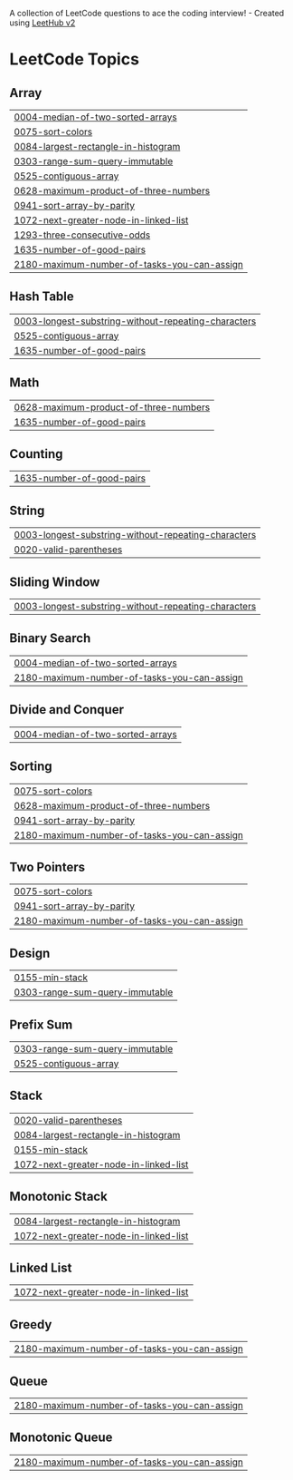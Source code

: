 A collection of LeetCode questions to ace the coding interview! - Created using [LeetHub v2](https://github.com/arunbhardwaj/LeetHub-2.0)
<!---LeetCode Topics Start-->
# LeetCode Topics
## Array
|  |
| ------- |
| [0004-median-of-two-sorted-arrays](https://github.com/Ankush-Matre/LeetCode-Questions/tree/master/0004-median-of-two-sorted-arrays) |
| [0075-sort-colors](https://github.com/Ankush-Matre/LeetCode-Questions/tree/master/0075-sort-colors) |
| [0084-largest-rectangle-in-histogram](https://github.com/Ankush-Matre/LeetCode-Questions/tree/master/0084-largest-rectangle-in-histogram) |
| [0303-range-sum-query-immutable](https://github.com/Ankush-Matre/LeetCode-Questions/tree/master/0303-range-sum-query-immutable) |
| [0525-contiguous-array](https://github.com/Ankush-Matre/LeetCode-Questions/tree/master/0525-contiguous-array) |
| [0628-maximum-product-of-three-numbers](https://github.com/Ankush-Matre/LeetCode-Questions/tree/master/0628-maximum-product-of-three-numbers) |
| [0941-sort-array-by-parity](https://github.com/Ankush-Matre/LeetCode-Questions/tree/master/0941-sort-array-by-parity) |
| [1072-next-greater-node-in-linked-list](https://github.com/Ankush-Matre/LeetCode-Questions/tree/master/1072-next-greater-node-in-linked-list) |
| [1293-three-consecutive-odds](https://github.com/Ankush-Matre/LeetCode-Questions/tree/master/1293-three-consecutive-odds) |
| [1635-number-of-good-pairs](https://github.com/Ankush-Matre/LeetCode-Questions/tree/master/1635-number-of-good-pairs) |
| [2180-maximum-number-of-tasks-you-can-assign](https://github.com/Ankush-Matre/LeetCode-Questions/tree/master/2180-maximum-number-of-tasks-you-can-assign) |
## Hash Table
|  |
| ------- |
| [0003-longest-substring-without-repeating-characters](https://github.com/Ankush-Matre/LeetCode-Questions/tree/master/0003-longest-substring-without-repeating-characters) |
| [0525-contiguous-array](https://github.com/Ankush-Matre/LeetCode-Questions/tree/master/0525-contiguous-array) |
| [1635-number-of-good-pairs](https://github.com/Ankush-Matre/LeetCode-Questions/tree/master/1635-number-of-good-pairs) |
## Math
|  |
| ------- |
| [0628-maximum-product-of-three-numbers](https://github.com/Ankush-Matre/LeetCode-Questions/tree/master/0628-maximum-product-of-three-numbers) |
| [1635-number-of-good-pairs](https://github.com/Ankush-Matre/LeetCode-Questions/tree/master/1635-number-of-good-pairs) |
## Counting
|  |
| ------- |
| [1635-number-of-good-pairs](https://github.com/Ankush-Matre/LeetCode-Questions/tree/master/1635-number-of-good-pairs) |
## String
|  |
| ------- |
| [0003-longest-substring-without-repeating-characters](https://github.com/Ankush-Matre/LeetCode-Questions/tree/master/0003-longest-substring-without-repeating-characters) |
| [0020-valid-parentheses](https://github.com/Ankush-Matre/LeetCode-Questions/tree/master/0020-valid-parentheses) |
## Sliding Window
|  |
| ------- |
| [0003-longest-substring-without-repeating-characters](https://github.com/Ankush-Matre/LeetCode-Questions/tree/master/0003-longest-substring-without-repeating-characters) |
## Binary Search
|  |
| ------- |
| [0004-median-of-two-sorted-arrays](https://github.com/Ankush-Matre/LeetCode-Questions/tree/master/0004-median-of-two-sorted-arrays) |
| [2180-maximum-number-of-tasks-you-can-assign](https://github.com/Ankush-Matre/LeetCode-Questions/tree/master/2180-maximum-number-of-tasks-you-can-assign) |
## Divide and Conquer
|  |
| ------- |
| [0004-median-of-two-sorted-arrays](https://github.com/Ankush-Matre/LeetCode-Questions/tree/master/0004-median-of-two-sorted-arrays) |
## Sorting
|  |
| ------- |
| [0075-sort-colors](https://github.com/Ankush-Matre/LeetCode-Questions/tree/master/0075-sort-colors) |
| [0628-maximum-product-of-three-numbers](https://github.com/Ankush-Matre/LeetCode-Questions/tree/master/0628-maximum-product-of-three-numbers) |
| [0941-sort-array-by-parity](https://github.com/Ankush-Matre/LeetCode-Questions/tree/master/0941-sort-array-by-parity) |
| [2180-maximum-number-of-tasks-you-can-assign](https://github.com/Ankush-Matre/LeetCode-Questions/tree/master/2180-maximum-number-of-tasks-you-can-assign) |
## Two Pointers
|  |
| ------- |
| [0075-sort-colors](https://github.com/Ankush-Matre/LeetCode-Questions/tree/master/0075-sort-colors) |
| [0941-sort-array-by-parity](https://github.com/Ankush-Matre/LeetCode-Questions/tree/master/0941-sort-array-by-parity) |
| [2180-maximum-number-of-tasks-you-can-assign](https://github.com/Ankush-Matre/LeetCode-Questions/tree/master/2180-maximum-number-of-tasks-you-can-assign) |
## Design
|  |
| ------- |
| [0155-min-stack](https://github.com/Ankush-Matre/LeetCode-Questions/tree/master/0155-min-stack) |
| [0303-range-sum-query-immutable](https://github.com/Ankush-Matre/LeetCode-Questions/tree/master/0303-range-sum-query-immutable) |
## Prefix Sum
|  |
| ------- |
| [0303-range-sum-query-immutable](https://github.com/Ankush-Matre/LeetCode-Questions/tree/master/0303-range-sum-query-immutable) |
| [0525-contiguous-array](https://github.com/Ankush-Matre/LeetCode-Questions/tree/master/0525-contiguous-array) |
## Stack
|  |
| ------- |
| [0020-valid-parentheses](https://github.com/Ankush-Matre/LeetCode-Questions/tree/master/0020-valid-parentheses) |
| [0084-largest-rectangle-in-histogram](https://github.com/Ankush-Matre/LeetCode-Questions/tree/master/0084-largest-rectangle-in-histogram) |
| [0155-min-stack](https://github.com/Ankush-Matre/LeetCode-Questions/tree/master/0155-min-stack) |
| [1072-next-greater-node-in-linked-list](https://github.com/Ankush-Matre/LeetCode-Questions/tree/master/1072-next-greater-node-in-linked-list) |
## Monotonic Stack
|  |
| ------- |
| [0084-largest-rectangle-in-histogram](https://github.com/Ankush-Matre/LeetCode-Questions/tree/master/0084-largest-rectangle-in-histogram) |
| [1072-next-greater-node-in-linked-list](https://github.com/Ankush-Matre/LeetCode-Questions/tree/master/1072-next-greater-node-in-linked-list) |
## Linked List
|  |
| ------- |
| [1072-next-greater-node-in-linked-list](https://github.com/Ankush-Matre/LeetCode-Questions/tree/master/1072-next-greater-node-in-linked-list) |
## Greedy
|  |
| ------- |
| [2180-maximum-number-of-tasks-you-can-assign](https://github.com/Ankush-Matre/LeetCode-Questions/tree/master/2180-maximum-number-of-tasks-you-can-assign) |
## Queue
|  |
| ------- |
| [2180-maximum-number-of-tasks-you-can-assign](https://github.com/Ankush-Matre/LeetCode-Questions/tree/master/2180-maximum-number-of-tasks-you-can-assign) |
## Monotonic Queue
|  |
| ------- |
| [2180-maximum-number-of-tasks-you-can-assign](https://github.com/Ankush-Matre/LeetCode-Questions/tree/master/2180-maximum-number-of-tasks-you-can-assign) |
<!---LeetCode Topics End-->